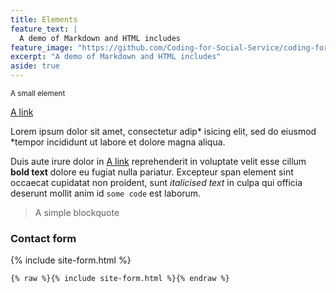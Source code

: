 ```yaml
---
title: Elements
feature_text: |
  A demo of Markdown and HTML includes
feature_image: "https://github.com/Coding-for-Social-Service/coding-for-social-service.github.io/blob/master/assets/images/Brent-Parade-copy.jpg?raw=true"
excerpt: "A demo of Markdown and HTML includes"
aside: true
---
```




<small>A small element</small>

[A link](https://david.darn.es "A link")

Lorem ipsum dolor sit amet, consectetur adip* isicing elit, sed do eiusmod *tempor incididunt ut labore et dolore magna aliqua.

Duis aute irure dolor in [A link](https://david.darn.es "A link") reprehenderit in voluptate velit esse cillum **bold text** dolore eu fugiat nulla pariatur. Excepteur span element sint occaecat cupidatat non proident, sunt _italicised text_ in culpa qui officia deserunt mollit anim id `some code` est laborum.



> A simple blockquote





### Contact form

{% include site-form.html %}

``` html
{% raw %}{% include site-form.html %}{% endraw %}
```




